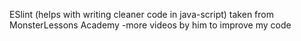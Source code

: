 ESlint
(helps with writing cleaner code in java-script)
taken from MonsterLessons Academy
-more videos by him to improve my code